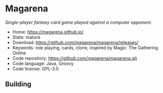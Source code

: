# Magarena

_Single-player fantasy card game played against a computer opponent._

- Home: https://magarena.github.io/
- State: mature
- Download: https://github.com/magarena/magarena/releases/
- Keywords: role playing, cards, clone, inspired by Magic: The Gathering Online
- Code repository: https://github.com/magarena/magarena.git
- Code language: Java, Groovy
- Code license: GPL-3.0

## Building
